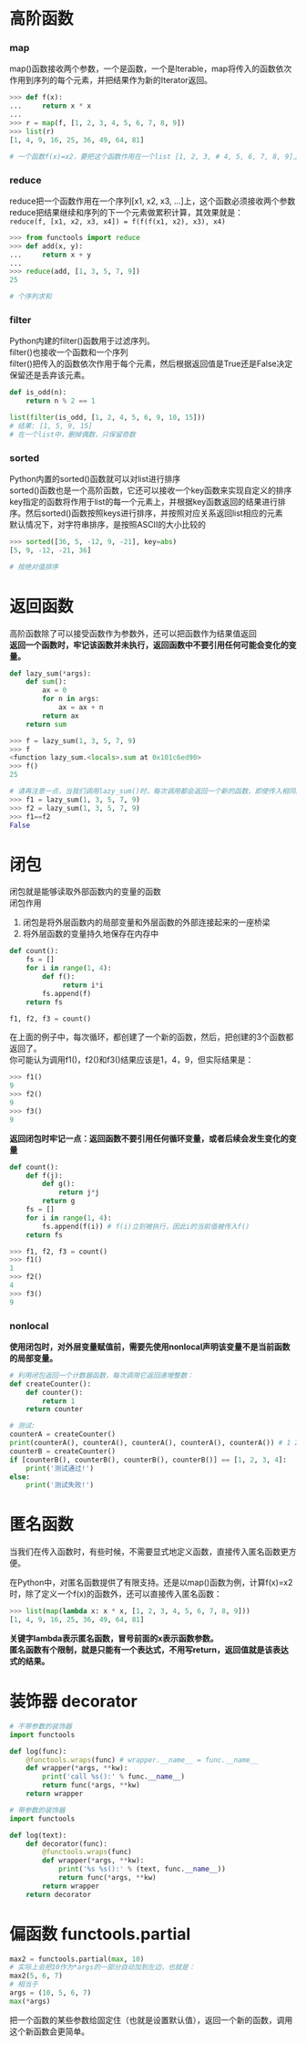 # 高阶函数
### map
map()函数接收两个参数，一个是函数，一个是Iterable，map将传入的函数依次作用到序列的每个元素，并把结果作为新的Iterator返回。
```python
>>> def f(x):
...     return x * x
...
>>> r = map(f, [1, 2, 3, 4, 5, 6, 7, 8, 9])
>>> list(r)
[1, 4, 9, 16, 25, 36, 49, 64, 81]

# 一个函数f(x)=x2，要把这个函数作用在一个list [1, 2, 3, # 4, 5, 6, 7, 8, 9]上
```
### reduce
reduce把一个函数作用在一个序列[x1, x2, x3, ...]上，这个函数必须接收两个参数</br>
reduce把结果继续和序列的下一个元素做累积计算，其效果就是：</br>
`reduce(f, [x1, x2, x3, x4]) = f(f(f(x1, x2), x3), x4)`

```python
>>> from functools import reduce
>>> def add(x, y):
...     return x + y
...
>>> reduce(add, [1, 3, 5, 7, 9])
25

# 个序列求和
```
### filter
Python内建的filter()函数用于过滤序列。</br>
filter()也接收一个函数和一个序列 </br>
filter()把传入的函数依次作用于每个元素，然后根据返回值是True还是False决定保留还是丢弃该元素。</br>
```python
def is_odd(n):
    return n % 2 == 1

list(filter(is_odd, [1, 2, 4, 5, 6, 9, 10, 15]))
# 结果: [1, 5, 9, 15]
# 在一个list中，删掉偶数，只保留奇数
```
### sorted
Python内置的sorted()函数就可以对list进行排序</br>
sorted()函数也是一个高阶函数，它还可以接收一个key函数来实现自定义的排序</br>
key指定的函数将作用于list的每一个元素上，并根据key函数返回的结果进行排序。然后sorted()函数按照keys进行排序，并按照对应关系返回list相应的元素</br>
默认情况下，对字符串排序，是按照ASCII的大小比较的
```python
>>> sorted([36, 5, -12, 9, -21], key=abs)
[5, 9, -12, -21, 36]

# 按绝对值排序
```

# 返回函数
高阶函数除了可以接受函数作为参数外，还可以把函数作为结果值返回 </br>
**返回一个函数时，牢记该函数并未执行，返回函数中不要引用任何可能会变化的变量。**
```python
def lazy_sum(*args):
    def sum():
        ax = 0
        for n in args:
            ax = ax + n
        return ax
    return sum

>>> f = lazy_sum(1, 3, 5, 7, 9)
>>> f
<function lazy_sum.<locals>.sum at 0x101c6ed90>
>>> f()
25

# 请再注意一点，当我们调用lazy_sum()时，每次调用都会返回一个新的函数，即使传入相同的参数
>>> f1 = lazy_sum(1, 3, 5, 7, 9)
>>> f2 = lazy_sum(1, 3, 5, 7, 9)
>>> f1==f2
False

```
# 闭包
闭包就是能够读取外部函数内的变量的函数</br>
闭包作用
1. 闭包是将外层函数内的局部变量和外层函数的外部连接起来的一座桥梁
2. 将外层函数的变量持久地保存在内存中
```python
def count():
    fs = []
    for i in range(1, 4):
        def f():
             return i*i
        fs.append(f)
    return fs

f1, f2, f3 = count()
```
在上面的例子中，每次循环，都创建了一个新的函数，然后，把创建的3个函数都返回了。
</br>
你可能认为调用f1()，f2()和f3()结果应该是1，4，9，但实际结果是：
```python
>>> f1()
9
>>> f2()
9
>>> f3()
9
```

__**返回闭包时牢记一点：返回函数不要引用任何循环变量，或者后续会发生变化的变量**__

```python
def count():
    def f(j):
        def g():
            return j*j
        return g
    fs = []
    for i in range(1, 4):
        fs.append(f(i)) # f(i)立刻被执行，因此i的当前值被传入f()
    return fs

>>> f1, f2, f3 = count()
>>> f1()
1
>>> f2()
4
>>> f3()
9

```
### nonlocal
**使用闭包时，对外层变量赋值前，需要先使用nonlocal声明该变量不是当前函数的局部变量。**
```python
# 利用闭包返回一个计数器函数，每次调用它返回递增整数：
def createCounter():
    def counter():
        return 1
    return counter

# 测试:
counterA = createCounter()
print(counterA(), counterA(), counterA(), counterA(), counterA()) # 1 2 3 4 5
counterB = createCounter()
if [counterB(), counterB(), counterB(), counterB()] == [1, 2, 3, 4]:
    print('测试通过!')
else:
    print('测试失败!')

```
# 匿名函数
当我们在传入函数时，有些时候，不需要显式地定义函数，直接传入匿名函数更方便。</br>

在Python中，对匿名函数提供了有限支持。还是以map()函数为例，计算f(x)=x2时，除了定义一个f(x)的函数外，还可以直接传入匿名函数：</br>
```python
>>> list(map(lambda x: x * x, [1, 2, 3, 4, 5, 6, 7, 8, 9]))
[1, 4, 9, 16, 25, 36, 49, 64, 81]
```
**关键字lambda表示匿名函数，冒号前面的x表示函数参数。**</br>
**匿名函数有个限制，就是只能有一个表达式，不用写return，返回值就是该表达式的结果。**
# 装饰器 decorator
```python
# 不带参数的装饰器
import functools

def log(func):
    @functools.wraps(func) # wrapper.__name__ = func.__name__
    def wrapper(*args, **kw):
        print('call %s():' % func.__name__)
        return func(*args, **kw)
    return wrapper
```

```python
# 带参数的装饰器
import functools

def log(text):
    def decorator(func):
        @functools.wraps(func)
        def wrapper(*args, **kw):
            print('%s %s():' % (text, func.__name__))
            return func(*args, **kw)
        return wrapper
    return decorator

```
# 偏函数 functools.partial
```python
max2 = functools.partial(max, 10)
# 实际上会把10作为*args的一部分自动加到左边，也就是：
max2(5, 6, 7)  
# 相当于 
args = (10, 5, 6, 7)
max(*args)

```
把一个函数的某些参数给固定住（也就是设置默认值），返回一个新的函数，调用这个新函数会更简单。
